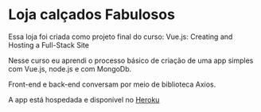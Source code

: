 # Loja calçados Fabulosos

Essa loja foi criada como projeto final do curso: Vue.js: Creating and Hosting a Full-Stack Site

Nesse curso eu aprendi o processo básico de criação de uma app simples com Vue.js, node.js e com MongoDb.

Front-end e back-end conversam por meio de biblioteca Axios.

A app está hospedada e disponível no [Heroku](https://fierce-stream-42143.herokuapp.com/products/)
